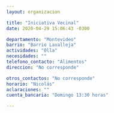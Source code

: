 ```yaml
---
layout: organizacion

title: "Iniciativa Vecinal"
date: 2020-04-29 15:06:43 -0300

departamento: "Montevideo"
barrio: "Barrio Lavalleja"
actividades: "Olla"
necesidades: ""
telefono_contacto: "Alimentos"
direccion: "No corresponde"

otros_contactos: "No corresponde"
horario: "Nicolás"
aclaraciones: ""
cuenta_bancaria: "Domingo 13:30 horas"

---
```


